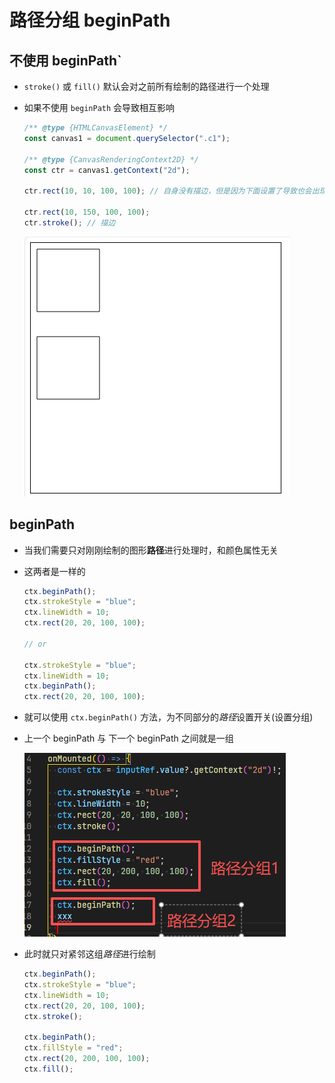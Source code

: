 # 路径分组 beginPath

## 不使用 beginPath`

+ `stroke()` 或 `fill()` 默认会对之前所有绘制的路径进行一个处理
+ 如果不使用 `beginPath` 会导致相互影响

  ```js
  /** @type {HTMLCanvasElement} */
  const canvas1 = document.querySelector(".c1");

  /** @type {CanvasRenderingContext2D} */
  const ctr = canvas1.getContext("2d");

  ctr.rect(10, 10, 100, 100); // 自身没有描边，但是因为下面设置了导致也会出现描边

  ctr.rect(10, 150, 100, 100);
  ctr.stroke(); // 描边
  ```

  ![未使用beginPath](./images/未使用beginPath.png)

## beginPath

+ 当我们需要只对刚刚绘制的图形**路径**进行处理时，和颜色属性无关

+ 这两者是一样的

  ```js
  ctx.beginPath();
  ctx.strokeStyle = "blue";
  ctx.lineWidth = 10;
  ctx.rect(20, 20, 100, 100);

  // or

  ctx.strokeStyle = "blue";
  ctx.lineWidth = 10;
  ctx.beginPath();
  ctx.rect(20, 20, 100, 100);
  ```

+ 就可以使用 `ctx.beginPath()` 方法，为不同部分的*路径*设置开关(设置分组)

+ 上一个 beginPath 与 下一个 beginPath 之间就是一组

  ![alt text](images/使用beginPath.png)

+ 此时就只对紧邻这组*路径*进行绘制

  ```js
  ctx.beginPath();
  ctx.strokeStyle = "blue";
  ctx.lineWidth = 10;
  ctx.rect(20, 20, 100, 100);
  ctx.stroke();

  ctx.beginPath();
  ctx.fillStyle = "red";
  ctx.rect(20, 200, 100, 100);
  ctx.fill();
  ```
